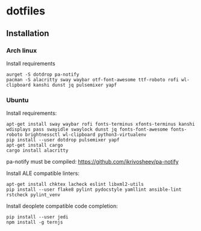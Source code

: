 # dotfiles

## Installation
### Arch linux

Install requirements
```
aurget -S dotdrop pa-notify
pacman -S alacritty sway waybar otf-font-awesome ttf-roboto rofi wl-clipboard kanshi dunst jq pulsemixer yapf
```

### Ubuntu

Install requirements:
```
apt-get install sway waybar rofi fonts-terminus xfonts-terminus kanshi wdisplays pass swayidle swaylock dunst jq fonts-font-awesome fonts-roboto brightnessctl wl-clipboard python3-virtualenv
pip install --user dotdrop pulsemixer yapf
apt-get install cargo
cargo install alacritty
```
pa-notify must be compiled: https://github.com/ikrivosheev/pa-notify

Install ALE compatible linters:
```
apt-get install chktex lacheck eslint libxml2-utils
pip install --user flake8 pylint pydocstyle yamllint ansible-lint rstcheck pylint_venv
```
Install deoplete compatible code completion:
```
pip install --user jedi
npm install -g ternjs
```
